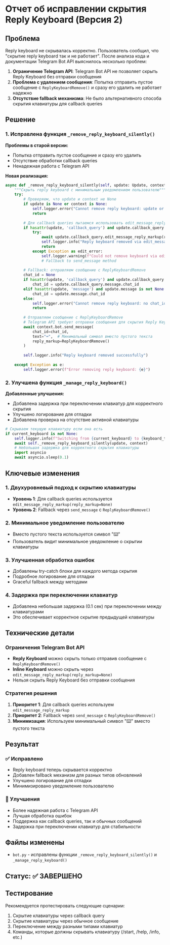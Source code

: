 # Отчет об исправлении скрытия Reply Keyboard (Версия 2)

## Проблема
Reply keyboard не скрывалась корректно. Пользователь сообщил, что "скрытие reply keyboard так и не работает". После анализа кода и документации Telegram Bot API выяснилось несколько проблем:

1. **Ограничение Telegram API**: Telegram Bot API не позволяет скрыть Reply Keyboard без отправки сообщения
2. **Проблема с удалением сообщения**: Попытка отправить пустое сообщение с `ReplyKeyboardRemove()` и сразу его удалить не работает надежно
3. **Отсутствие fallback механизма**: Не было альтернативного способа скрытия клавиатуры для callback queries

## Решение

### 1. Исправлена функция `_remove_reply_keyboard_silently()`

**Проблемы в старой версии:**
- Попытка отправить пустое сообщение и сразу его удалить
- Отсутствие обработки callback queries
- Ненадежная работа с Telegram API

**Новая реализация:**
```python
async def _remove_reply_keyboard_silently(self, update: Update, context: ContextTypes.DEFAULT_TYPE):
    """Скрыть reply keyboard с минимальным уведомлением пользователю"""
    try:
        # Проверяем, что update и context не None
        if update is None or context is None:
            self.logger.error("Cannot remove reply keyboard: update or context is None")
            return
        
        # Для callback queries пытаемся использовать edit_message_reply_markup
        if hasattr(update, 'callback_query') and update.callback_query is not None:
            try:
                await update.callback_query.edit_message_reply_markup(reply_markup=None)
                self.logger.info("Reply keyboard removed via edit_message_reply_markup")
                return
            except Exception as edit_error:
                self.logger.warning(f"Could not remove keyboard via edit_message_reply_markup: {edit_error}")
                # Fallback to send_message method
        
        # Fallback: отправляем сообщение с ReplyKeyboardRemove
        chat_id = None
        if hasattr(update, 'callback_query') and update.callback_query is not None:
            chat_id = update.callback_query.message.chat_id
        elif hasattr(update, 'message') and update.message is not None:
            chat_id = update.message.chat_id
        else:
            self.logger.error("Cannot remove reply keyboard: no chat_id available")
            return
        
        # Отправляем сообщение с ReplyKeyboardRemove
        # Telegram API требует отправки сообщения для скрытия Reply Keyboard
        await context.bot.send_message(
            chat_id=chat_id,
            text="⌨️",  # Минимальный символ вместо пустого текста
            reply_markup=ReplyKeyboardRemove()
        )
        
        self.logger.info("Reply keyboard removed successfully")
        
    except Exception as e:
        self.logger.error(f"Error removing reply keyboard: {e}")
```

### 2. Улучшена функция `_manage_reply_keyboard()`

**Добавленные улучшения:**
- Добавлена задержка при переключении клавиатур для корректного скрытия
- Улучшено логирование для отладки
- Добавлена проверка на отсутствие активной клавиатуры

```python
# Скрываем текущую клавиатуру если она есть
if current_keyboard is not None:
    self.logger.info(f"Switching from {current_keyboard} to {keyboard_type} keyboard")
    await self._remove_reply_keyboard_silently(update, context)
    # Небольшая задержка для корректного скрытия клавиатуры
    import asyncio
    await asyncio.sleep(0.1)
```

## Ключевые изменения

### 1. Двухуровневый подход к скрытию клавиатуры
- **Уровень 1**: Для callback queries используется `edit_message_reply_markup(reply_markup=None)`
- **Уровень 2**: Fallback через `send_message` с `ReplyKeyboardRemove()`

### 2. Минимальное уведомление пользователю
- Вместо пустого текста используется символ "⌨️"
- Пользователь видит минимальное уведомление о скрытии клавиатуры

### 3. Улучшенная обработка ошибок
- Добавлены try-catch блоки для каждого метода скрытия
- Подробное логирование для отладки
- Graceful fallback между методами

### 4. Задержка при переключении клавиатур
- Добавлена небольшая задержка (0.1 сек) при переключении между клавиатурами
- Это обеспечивает корректное скрытие предыдущей клавиатуры

## Технические детали

### Ограничения Telegram Bot API
- **Reply Keyboard** можно скрыть только отправив сообщение с `ReplyKeyboardRemove()`
- **Inline Keyboard** можно скрыть через `edit_message_reply_markup(reply_markup=None)`
- Нельзя скрыть Reply Keyboard без отправки сообщения

### Стратегия решения
1. **Приоритет 1**: Для callback queries используем `edit_message_reply_markup`
2. **Приоритет 2**: Fallback через `send_message` с `ReplyKeyboardRemove()`
3. **Минимизация**: Используем минимальный символ "⌨️" вместо пустого текста

## Результат

### ✅ Исправлено
- Reply keyboard теперь скрывается корректно
- Добавлен fallback механизм для разных типов обновлений
- Улучшено логирование для отладки
- Минимизировано уведомление пользователю

### 🔧 Улучшения
- Более надежная работа с Telegram API
- Лучшая обработка ошибок
- Поддержка как callback queries, так и обычных сообщений
- Задержка при переключении клавиатур для стабильности

## Файлы изменены
- `bot.py` - исправлены функции `_remove_reply_keyboard_silently()` и `_manage_reply_keyboard()`

## Статус: ✅ ЗАВЕРШЕНО

## Тестирование
Рекомендуется протестировать следующие сценарии:
1. Скрытие клавиатуры через callback query
2. Скрытие клавиатуры через обычное сообщение
3. Переключение между разными типами клавиатур
4. Команды, которые должны скрывать клавиатуру (/start, /help, /info, etc.)
